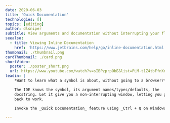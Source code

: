 ```yaml
---
date: 2020-06-03
title: 'Quick Documentation'
technologies: []
topics: [editing]
author: dlsniper
subtitle: View arguments and documentation without interrupting your flow.
seealso:
  - title: Viewing Inline Documentation
    href: 'https://www.jetbrains.com/help/go/inline-documentation.html'
thumbnail: ./thumbnail.png
cardThumbnail: ./card.png
shortVideo:
  poster: ./poster_short.png
  url: https://www.youtube.com/watch?v=sIBPzprpObE&list=PLM-t1Z4tbFfnXnghmtk6WVz10_pivOw25&index=22&t=0s
leadin: |
    *Want to learn what a symbol is about, without going to a browser?*

    The IDE knows the symbol, its argument names/types/defaults, the
    docstring. Let it give you a non-interrupting window, letting you get
    back to work.

    Invoke the _Quick Documentation_ feature using _Ctrl + Q on Windows/Linux_ or _F1 on macOS_, learn more about the different symbols you're working with.

---
```

